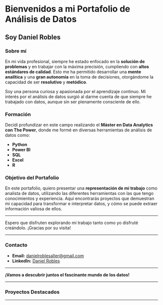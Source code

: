 # Bienvenidos a mi Portafolio de Análisis de Datos

## Soy Daniel Robles

### Sobre mí

En mi vida profesional, siempre he estado enfocado en la **solución de problemas** y en trabajar con la máxima precisión, cumpliendo con **altos estándares de calidad**. Esto me ha permitido desarrollar una **mente analítica** y una **gran autonomía** en la toma de decisiones, otorgándome la capacidad de ser **resolutivo** y **metódico**.

Soy una persona curiosa y apasionada por el aprendizaje continuo. Mi interés por el análisis de datos surgió al darme cuenta de que siempre he trabajado con datos, aunque sin ser plenamente consciente de ello.

### Formación

Decidí profundizar en este campo realizando el **Máster en Data Analytics con The Power**, donde me formé en diversas herramientas de análisis de datos como:

- **Python**
- **Power BI**
- **SQL**
- **Excel**
- **R**

### Objetivo del Portafolio

En este portafolio, quiero presentar una **representación de mi trabajo** como analista de datos, utilizando las diferentes herramientas con las que tengo conocimientos y experiencia. Aquí encontrarás proyectos que demuestran mi capacidad para transformar e interpretar datos, y cómo se puede extraer información valiosa de ellos.

---

Espero que disfruten explorando mi trabajo tanto como yo disfruté creándolo. ¡Gracias por su visita!

---

### Contacto

<!--- Si tienes alguna pregunta o deseas colaborar en algún proyecto, no dudes en contactarme: --->

- **Email:** [danielroblesaller@gmail.com](mailto:danielroblesaller@gmail.com)
- **LinkedIn:** [Daniel Robles](https://www.linkedin.com/in/danielroblesaller)

---

**¡Vamos a descubrir juntos el fascinante mundo de los datos!**

---

### Proyectos Destacados
<!---
- [Proyecto 1: Análisis de Ventas](enlace-al-proyecto)
- [Proyecto 2: Predicción de Tendencias](enlace-al-proyecto)
- [Proyecto 3: Visualización de Datos con Power BI](enlace-al-proyecto)
--->
---
<!---
DanielRobles2538/DanielRobles2538 is a ✨ special ✨ repository because its `README.md` (this file) appears on your GitHub profile.
You can click the Preview link to take a look at your changes.
--->
